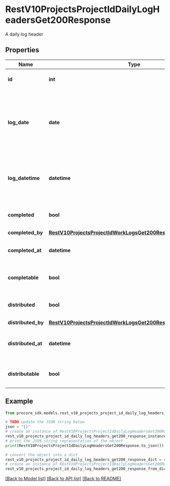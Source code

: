# RestV10ProjectsProjectIdDailyLogHeadersGet200Response

A daily log header

## Properties

Name | Type | Description | Notes
------------ | ------------- | ------------- | -------------
**id** | **int** | The id of the daily log header | [optional] 
**log_date** | **date** | Date that this daily log header represents Format: YYYY-MM-DD Example: 2016-05-19 | [optional] 
**log_datetime** | **datetime** | Estimated UTC datetime that this daily log header represents | [optional] 
**completed** | **bool** | Is this log date marked as complete? | [optional] 
**completed_by** | [**RestV10ProjectsProjectIdWorkLogsGet200ResponseInnerCreatedBy**](RestV10ProjectsProjectIdWorkLogsGet200ResponseInnerCreatedBy.md) |  | [optional] 
**completed_at** | **datetime** | Daily log header marked complete at | [optional] 
**completable** | **bool** | Is this log date able to be completed? | [optional] 
**distributed** | **bool** | Is this log date marked as distributed? | [optional] 
**distributed_by** | [**RestV10ProjectsProjectIdWorkLogsGet200ResponseInnerCreatedBy**](RestV10ProjectsProjectIdWorkLogsGet200ResponseInnerCreatedBy.md) |  | [optional] 
**distributed_at** | **datetime** | Daily log header marked distributed at | [optional] 
**distributable** | **bool** | Is this log date able to be distributed? | [optional] 

## Example

```python
from procore_sdk.models.rest_v10_projects_project_id_daily_log_headers_get200_response import RestV10ProjectsProjectIdDailyLogHeadersGet200Response

# TODO update the JSON string below
json = "{}"
# create an instance of RestV10ProjectsProjectIdDailyLogHeadersGet200Response from a JSON string
rest_v10_projects_project_id_daily_log_headers_get200_response_instance = RestV10ProjectsProjectIdDailyLogHeadersGet200Response.from_json(json)
# print the JSON string representation of the object
print(RestV10ProjectsProjectIdDailyLogHeadersGet200Response.to_json())

# convert the object into a dict
rest_v10_projects_project_id_daily_log_headers_get200_response_dict = rest_v10_projects_project_id_daily_log_headers_get200_response_instance.to_dict()
# create an instance of RestV10ProjectsProjectIdDailyLogHeadersGet200Response from a dict
rest_v10_projects_project_id_daily_log_headers_get200_response_from_dict = RestV10ProjectsProjectIdDailyLogHeadersGet200Response.from_dict(rest_v10_projects_project_id_daily_log_headers_get200_response_dict)
```
[[Back to Model list]](../README.md#documentation-for-models) [[Back to API list]](../README.md#documentation-for-api-endpoints) [[Back to README]](../README.md)


